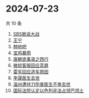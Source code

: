 # 2024-07-23

共 10 条

<!-- BEGIN -->
<!-- 最后更新时间 Tue Jul 23 2024 05:08:07 GMT+0800 (China Standard Time) -->

1. [SBS歌谣大战](https://www.zhihu.com/search?q=SBS%E6%AD%8C%E8%B0%A3%E5%A4%A7%E6%88%98)
1. [王宁](https://www.zhihu.com/search?q=%E7%8E%8B%E5%AE%81)
1. [种地吧](https://www.zhihu.com/search?q=%E7%A7%8D%E5%9C%B0%E5%90%A7)
1. [宝鸡暴雨](https://www.zhihu.com/search?q=%E5%AE%9D%E9%B8%A1%E6%9A%B4%E9%9B%A8)
1. [唐朝诡事录之西行](https://www.zhihu.com/search?q=%E5%94%90%E6%9C%9D%E8%AF%A1%E4%BA%8B%E5%BD%95%E4%B9%8B%E8%A5%BF%E8%A1%8C)
1. [微软客服回应蓝屏](https://www.zhihu.com/search?q=%E5%BE%AE%E8%BD%AF%E5%AE%A2%E6%9C%8D%E5%9B%9E%E5%BA%94%E8%93%9D%E5%B1%8F)
1. [雷军回应造车原因](https://www.zhihu.com/search?q=%E9%9B%B7%E5%86%9B%E5%9B%9E%E5%BA%94%E9%80%A0%E8%BD%A6%E5%8E%9F%E5%9B%A0)
1. [李晟医生去世](https://www.zhihu.com/search?q=%E6%9D%8E%E6%99%9F%E5%8C%BB%E7%94%9F%E5%8E%BB%E4%B8%96)
1. [温州遭持刀伤害医生不幸去世](https://www.zhihu.com/search?q=%E6%B8%A9%E5%B7%9E%E9%81%AD%E6%8C%81%E5%88%80%E4%BC%A4%E5%AE%B3%E5%8C%BB%E7%94%9F%E4%B8%8D%E5%B9%B8%E5%8E%BB%E4%B8%96)
1. [国际法院认定以色列非法占领巴领土](https://www.zhihu.com/search?q=%E5%9B%BD%E9%99%85%E6%B3%95%E9%99%A2%E8%AE%A4%E5%AE%9A%E4%BB%A5%E8%89%B2%E5%88%97%E9%9D%9E%E6%B3%95%E5%8D%A0%E9%A2%86%E5%B7%B4%E9%A2%86%E5%9C%9F)

<!-- END -->
